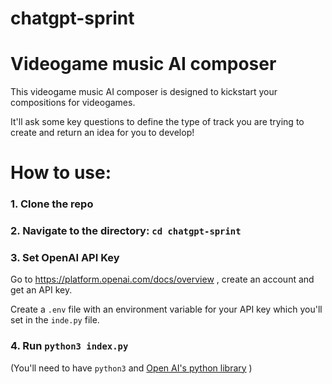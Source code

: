 # chatgpt-sprint

# Videogame music AI composer
This videogame music AI composer is designed to kickstart your compositions for videogames. 

It'll ask some key questions to define the type of track you are trying to create and return an idea for you to develop! 

# How to use:

### 1. Clone the repo 
### 2. Navigate to the directory: ```cd chatgpt-sprint```
### 3. Set OpenAI API Key 
Go to https://platform.openai.com/docs/overview , create an account and get an API key.

Create a ```.env``` file with an environment variable for your API key which you'll set in the ```inde.py``` file.
### 4. Run ```python3 index.py```

(You'll need to have ```python3``` and [Open AI's python library](https://platform.openai.com/docs/libraries) )
